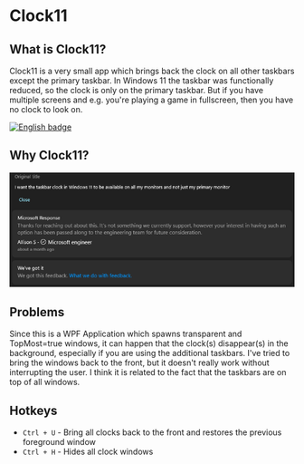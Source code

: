 # Clock11

## What is Clock11?

Clock11 is a very small app which brings back the clock on all other taskbars except the primary taskbar.
In Windows 11 the taskbar was functionally reduced, so the clock is only on the primary taskbar. But if you have
multiple screens and e.g. you're playing a game in fullscreen, then you have no clock to look on. 

<a href='https://www.microsoft.com/en-us/p/clock11/9mvg23f3kc11#activetab=pivot:overviewtab'><img src='https://developer.microsoft.com/store/badges/images/English_get-it-from-MS.png' alt='English badge' width="150" /></a>

## Why Clock11?
![feedback.png](https://github.com/andyld97/Clock11/blob/main/Clock11/Assets/feedback.png)

## Problems

Since this is a WPF Application which spawns transparent and TopMost=true windows, it can happen that the clock(s)
disappear(s) in the background, especially if you are using the additional taskbars. I've tried to bring the windows back to the front, but it doesn't really work without interrupting the user. I think it is related to the fact that the taskbars are on top of all windows.

## Hotkeys
- `Ctrl + U` - Bring all clocks back to the front and restores the previous foreground window
- `Ctrl + H` - Hides all clock windows
